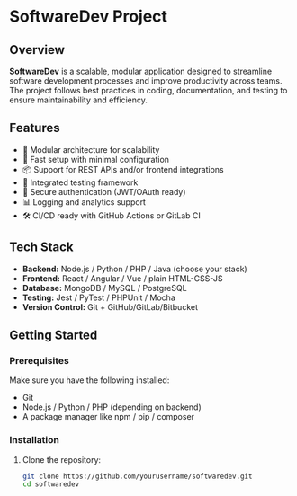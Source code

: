 # SoftwareDev Project

## Overview

**SoftwareDev** is a scalable, modular application designed to streamline software development processes and improve productivity across teams. The project follows best practices in coding, documentation, and testing to ensure maintainability and efficiency.

## Features

- 🔧 Modular architecture for scalability
- 🚀 Fast setup with minimal configuration
- 📦 Support for REST APIs and/or frontend integrations
- 🧪 Integrated testing framework
- 🔐 Secure authentication (JWT/OAuth ready)
- 📊 Logging and analytics support
- 🛠 CI/CD ready with GitHub Actions or GitLab CI

## Tech Stack

- **Backend:** Node.js / Python / PHP / Java (choose your stack)
- **Frontend:** React / Angular / Vue / plain HTML-CSS-JS
- **Database:** MongoDB / MySQL / PostgreSQL
- **Testing:** Jest / PyTest / PHPUnit / Mocha
- **Version Control:** Git + GitHub/GitLab/Bitbucket

## Getting Started

### Prerequisites

Make sure you have the following installed:

- Git
- Node.js / Python / PHP (depending on backend)
- A package manager like npm / pip / composer

### Installation

1. Clone the repository:

   ```bash
   git clone https://github.com/yourusername/softwaredev.git
   cd softwaredev
